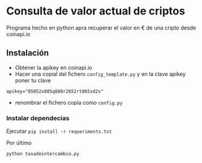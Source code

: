 # Consulta de valor actual de criptos

Programa hecho en python apra recuperar el valor en € de una cripto desde coinapi.io

## Instalación

-   Obtener la apikey en coinapi.io
-   Hacer una copial del fichero `config_template.py` y en la clave apikey poner tu clave
```
apikey="85852x885q888r2652rt865sd2s"
```
- renombrar el fichero copia como `config.py`

### Instalar dependecias

Ejecutar `pip install -r requeriments.txt`

Por último
```
python tasadeintercambio.py
```
